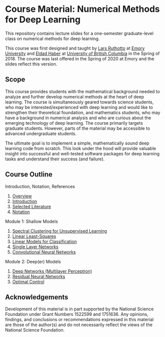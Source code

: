 # Course Material: Numerical Methods for Deep Learning

This repository contains lecture slides for a one-semester graduate-level class on numerical methods for deep learning.

This course was first designed and taught by [Lars Ruthotto](http://www.mathcs.emory.edu/~lruthot/) at [Emory University](http://www.emory.edu) and [Eldad Haber](https://sites.google.com/site/ehaberubc/home) at [University of British Columbia](https://www.ubc.ca/) in the Spring of 2018. The course was last offered in the Spring of 2020 at Emory and the slides reflect this version.

## Scope 

This course provides students with the mathematical background needed to analyze and further develop numerical methods at the heart of deep learning.  The course is simultaneously geared towards science students, who may be interested/experienced with deep learning and would like to strengthen their theoretical foundation, and mathematics students, who may have a background in numerical analysis and who are curious about the emerging technology of deep learning.  The course primarily targets graduate students. However, parts of the material may be accessible to advanced undergraduate students. 

The ultimate goal is to implement a simple, mathematically sound deep learning code from scratch. This look under the hood will provide valuable insight into successful and well-tested software packages for deep learning tasks and understand their success (and failure).  

## Course Outline 

Introduction, Notation, References

1. [Overview](https://github.com/IPAIopen/NumDL-CourseNotes/blob/master/00-NumDNN-Overview.pdf)
1. [Introduction](https://github.com/IPAIopen/NumDL-CourseNotes/blob/master/00-NumDNN-Introduction.pdf)
1. [Selected Literature](https://github.com/IPAIopen/NumDL-CourseNotes/blob/master/00-NumDNN-Literature.pdf)
1. [Notation](https://github.com/IPAIopen/NumDL-CourseNotes/blob/master/00-NumDNN-Notation.pdf)


Module 1: Shallow Models

1. [Spectral Clustering for Unsupervised Learning](https://github.com/IPAIopen/NumDL-CourseNotes/blob/master/01-NumDNN-Unsupervised.pdf)
1. [Linear Least-Squares](https://github.com/IPAIopen/NumDL-CourseNotes/blob/master/02-NumDNN-LinearLeastSquares.pdf)
1. [Linear Models for Classification](https://github.com/IPAIopen/NumDL-CourseNotes/blob/master/03-NumDNN-Classification.pdf)
1. [Single Layer Networks](https://github.com/IPAIopen/NumDL-CourseNotes/blob/master/04-NumDNN-SingleLayer.pdf)
1. [Convolutional Neural Networks](https://github.com/IPAIopen/NumDL-CourseNotes/blob/master/05-NumDNN-ConvNets.pdf)

Module 2: Deep(er) Models

1. [Deep Networks (Multilayer Perceptron)](https://github.com/IPAIopen/NumDL-CourseNotes/blob/master/06-NumDNN-DeepNets.pdf)
1. [Residual Neural Networks](https://github.com/IPAIopen/NumDL-CourseNotes/blob/master/07-NumDNN-ResNets.pdf)
1. [Optimal Control](https://github.com/IPAIopen/NumDL-CourseNotes/blob/master/08-NumDNN-OptimalControl.pdf)


## Acknowledgements
Development of this material is in part supported by the National Science Foundation under Grant Numbers 1522599 and 1751636. Any opinions, findings, and conclusions or recommendations expressed in this material are those of the author(s) and do not necessarily reflect the views of the National Science Foundation.
